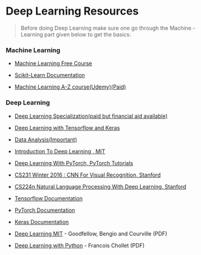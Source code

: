 # Deep Learning Resources

> Before doing Deep Learning make sure one go through the Machine - Learning part given below to get the basics:

### Machine Learning

* [Machine Learning Free Course](https://www.coursera.org/learn/machine-learning)

* [Scikit-Learn Documentation](https://scikit-learn.org/stable/)

* [Machine Learning A-Z course(Udemy)(Paid)](https://www.udemy.com/course/machinelearning/)

### Deep Learning

* [Deep Learning Specialization(paid but financial aid available)](https://www.coursera.org/specializations/deep-learning)

* [Deep Learning with Tensorflow and Keras](https://www.youtube.com/watch?v=wQ8BIBpya2k&list=PLQVvvaa0QuDfhTox0AjmQ6tvTgMBZBEXN)

* [Data Analysis(Important)](https://www.youtube.com/watch?v=B42n3Pc-N2A)

* [Introduction To Deep Learning , MIT ](https://www.youtube.com/watch?v=njKP3FqW3Sk&list=PLtBw6njQRU-rwp5__7C0oIVt26ZgjG9NI)

* [Deep Learning With PyTorch, PyTorch Tutorials](https://www.youtube.com/watch?v=v5cngxo4mIg&list=PLZbbT5o_s2xrfNyHZsM6ufI0iZENK9xgG)

* [CS231 Winter 2016 : CNN For Visual Recognition, Stanford](https://www.youtube.com/watch?v=NfnWJUyUJYU&list=PLkt2uSq6rBVctENoVBg1TpCC7OQi31AlC)

* [CS224n Natural Language Processing With Deep Learning, Stanford](https://www.youtube.com/watch?v=8rXD5-xhemo&list=PLoROMvodv4rOhcuXMZkNm7j3fVwBBY42z)

* [Tensorflow Documentation](https://www.tensorflow.org/guide)

* [PyTorch Documentation](https://pytorch.org/docs/stable/index.html)

* [Keras Documentation](https://keras.io/)

* [Deep Learning MIT](https://drive.google.com/file/d/1MoVa-cfVCW5JNgdSGR_5gnF2drsL76qx/view?usp=sharing) - Goodfellow, Bengio and Courville (PDF)

* [Deep Learning with Python](https://drive.google.com/file/d/1kiKY_pKefUijvJCv1ruERquqmsxx6uzY/view?usp=sharing) - Francois Chollet (PDF)
